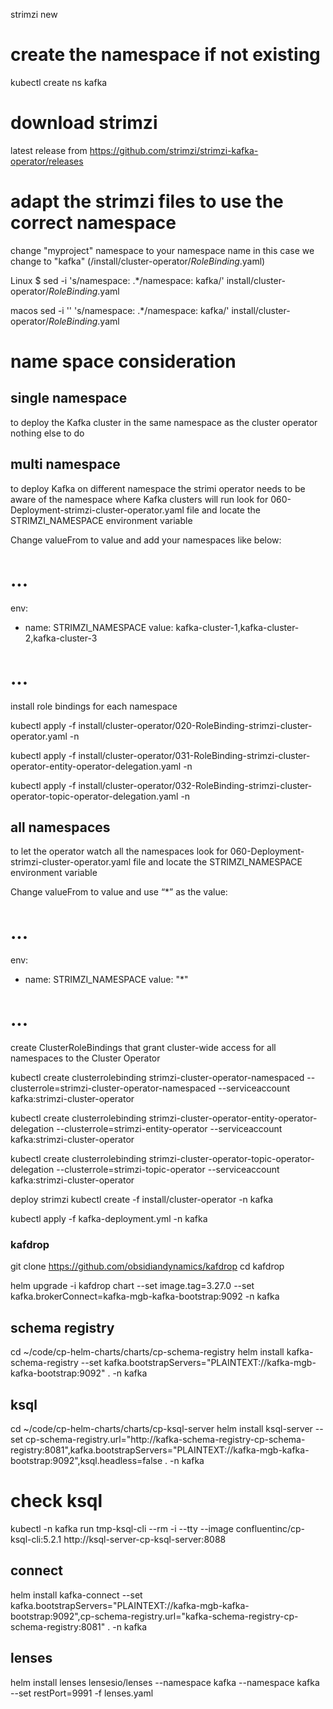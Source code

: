strimzi new

# create the namespace if not existing
kubectl create ns kafka


# download strimzi

latest release from https://github.com/strimzi/strimzi-kafka-operator/releases


# adapt the strimzi files to use the correct namespace

change "myproject" namespace to your namespace name 
in this case we change to "kafka"
(/install/cluster-operator/*RoleBinding*.yaml)

Linux 
$ sed -i 's/namespace: .*/namespace: kafka/' install/cluster-operator/*RoleBinding*.yaml

macos
sed -i '' 's/namespace: .*/namespace: kafka/' install/cluster-operator/*RoleBinding*.yaml

# name space consideration

## single namespace
to deploy the Kafka cluster in the same namespace as the cluster operator nothing else to do

## multi namespace
to deploy Kafka on different namespace the strimi operator needs to be aware of the namespace 
where Kafka clusters will run
look for 060-Deployment-strimzi-cluster-operator.yaml file and locate the STRIMZI_NAMESPACE environment variable

Change valueFrom to value and add your namespaces like below:
# ...
env:
  - name: STRIMZI_NAMESPACE
    value: kafka-cluster-1,kafka-cluster-2,kafka-cluster-3
# ...

install role bindings for each namespace

kubectl apply -f install/cluster-operator/020-RoleBinding-strimzi-cluster-operator.yaml -n <namespace>

kubectl apply -f install/cluster-operator/031-RoleBinding-strimzi-cluster-operator-entity-operator-delegation.yaml -n <namespace>

kubectl apply -f install/cluster-operator/032-RoleBinding-strimzi-cluster-operator-topic-operator-delegation.yaml -n <namespace>


## all namespaces

to let the operator watch all the namespaces 
look for 060-Deployment-strimzi-cluster-operator.yaml file and locate the STRIMZI_NAMESPACE environment variable

Change valueFrom to value and use “*” as the value:
# ...
env:
  - name: STRIMZI_NAMESPACE
    value: "*"
# ...



 create ClusterRoleBindings that grant cluster-wide access for all namespaces to the Cluster Operator

kubectl create clusterrolebinding strimzi-cluster-operator-namespaced --clusterrole=strimzi-cluster-operator-namespaced --serviceaccount kafka:strimzi-cluster-operator

kubectl create clusterrolebinding strimzi-cluster-operator-entity-operator-delegation --clusterrole=strimzi-entity-operator --serviceaccount kafka:strimzi-cluster-operator

kubectl create clusterrolebinding strimzi-cluster-operator-topic-operator-delegation --clusterrole=strimzi-topic-operator --serviceaccount kafka:strimzi-cluster-operator

deploy strimzi
kubectl create -f install/cluster-operator -n kafka


kubectl apply -f kafka-deployment.yml -n kafka



### kafdrop
git clone https://github.com/obsidiandynamics/kafdrop
cd kafdrop

helm upgrade -i kafdrop chart --set image.tag=3.27.0 --set kafka.brokerConnect=kafka-mgb-kafka-bootstrap:9092 -n kafka


## schema registry
cd ~/code/cp-helm-charts/charts/cp-schema-registry
helm install kafka-schema-registry --set kafka.bootstrapServers="PLAINTEXT://kafka-mgb-kafka-bootstrap:9092" . -n kafka

## ksql
cd ~/code/cp-helm-charts/charts/cp-ksql-server
helm install ksql-server --set cp-schema-registry.url="http://kafka-schema-registry-cp-schema-registry:8081",kafka.bootstrapServers="PLAINTEXT://kafka-mgb-kafka-bootstrap:9092",ksql.headless=false . -n kafka

# check ksql
kubectl -n kafka run tmp-ksql-cli --rm -i --tty --image confluentinc/cp-ksql-cli:5.2.1 http://ksql-server-cp-ksql-server:8088

## connect
helm install kafka-connect --set kafka.bootstrapServers="PLAINTEXT://kafka-mgb-kafka-bootstrap:9092",cp-schema-registry.url="kafka-schema-registry-cp-schema-registry:8081" . -n kafka
## lenses
helm install lenses lensesio/lenses --namespace kafka --namespace kafka --set restPort=9991 -f lenses.yaml


